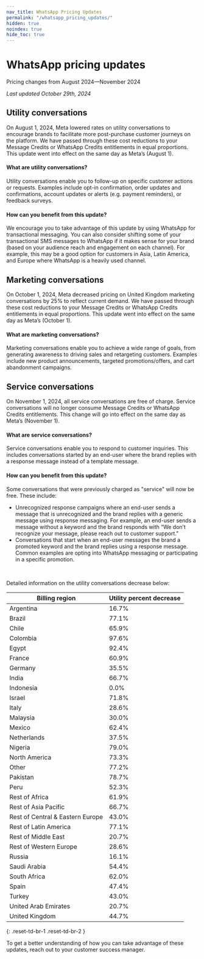 ```yaml
---
nav_title: WhatsApp Pricing Updates
permalink: "/whatsapp_pricing_updates/"
hidden: true
noindex: true
hide_toc: true
---
```


# WhatsApp pricing updates

Pricing changes from August 2024—November 2024

*Last updated October 29th, 2024*

## Utility conversations 

On August 1, 2024, Meta lowered rates on utility conversations to encourage brands to facilitate more post-purchase customer journeys on the platform. We have passed through these cost reductions to your Message Credits or WhatsApp Credits entitlements in equal proportions. This update went into effect on the same day as Meta’s (August 1). 

#### What are utility conversations? 

Utility conversations enable you to follow-up on specific customer actions or requests. Examples include opt-in confirmation, order updates and confirmations, account updates or alerts (e.g. payment reminders), or feedback surveys.

#### How can you benefit from this update? 

We encourage you to take advantage of this update by using WhatsApp for transactional messaging. You can also consider shifting some of your transactional SMS messages to WhatsApp if it makes sense for your brand (based on your audience reach and engagement on each channel). For example, this may be a good option for customers in Asia, Latin America, and Europe where WhatsApp is a heavily used channel. 

## Marketing conversations

On October 1, 2024, Meta decreased pricing on United Kingdom marketing conversations by 25% to reflect current demand. We have passed through these cost reductions to your Message Credits or WhatsApp Credits entitlements in equal proportions. This update went into effect on the same day as Meta’s (October 1).

#### What are marketing conversations? 

Marketing conversations enable you to achieve a wide range of goals, from generating awareness to driving sales and retargeting customers. Examples include new product announcements, targeted promotions/offers, and cart abandonment campaigns.

## Service conversations

On November 1, 2024, all service conversations are free of charge. Service conversations will no longer consume Message Credits or WhatsApp Credits entitlements. This change will go into effect on the same day as Meta’s (November 1).

#### What are service conversations? 

Service conversations enable you to respond to customer inquiries. This includes conversations started by an end-user where the brand replies with a response message instead of a template message.

#### How can you benefit from this update? 

Some conversations that were previously charged as "service" will now be free. These include: 

- Unrecognized response campaigns where an end-user sends a message that is unrecognized and the brand replies with a generic message using response messaging. For example, an end-user sends a message without a keyword and the brand responds with “We don’t recognize your message, please reach out to customer support."
- Conversations that start when an end-user messages the brand a promoted keyword and the brand replies using a response message. Common examples are opting into WhatsApp messaging or participating in a specific promotion.

<br>

Detailed information on the utility conversations decrease below:

| Billing region                             | Utility percent decrease |
|--------------------------------------------|--------------------------|
| Argentina                                  | 16.7%                    |
| Brazil                                     | 77.1%                    |
| Chile                                      | 65.9%                    |
| Colombia                                   | 97.6%                    |
| Egypt                                      | 92.4%                    |
| France                                     | 60.9%                    |
| Germany                                    | 35.5%                    |
| India                                       | 66.7%                    |
| Indonesia                                  | 0.0%                     |
| Israel                                     | 71.8%                    |
| Italy                                      | 28.6%                    |
| Malaysia                                   | 30.0%                    |
| Mexico                                     | 62.4%                    |
| Netherlands                                | 37.5%                    |
| Nigeria                                    | 79.0%                    |
| North America                              | 73.3%                    |
| Other                                      | 77.2%                    |
| Pakistan                                   | 78.7%                    |
| Peru                                       | 52.3%                    |
| Rest of Africa                             | 61.9%                    |
| Rest of Asia Pacific                       | 66.7%                    |
| Rest of Central & Eastern Europe          | 43.0%                    |
| Rest of Latin America                      | 77.1%                    |
| Rest of Middle East                        | 20.7%                    |
| Rest of Western Europe                     | 28.6%                    |
| Russia                                     | 16.1%                    |
| Saudi Arabia                               | 54.4%                    |
| South Africa                               | 62.0%                    |
| Spain                                      | 47.4%                    |
| Turkey                                     | 43.0%                    |
| United Arab Emirates                       | 20.7%                    |
| United Kingdom                             | 44.7%                    |
{: .reset-td-br-1 .reset-td-br-2 }

To get a better understanding of how you can take advantage of these updates, reach out to your customer success manager. 